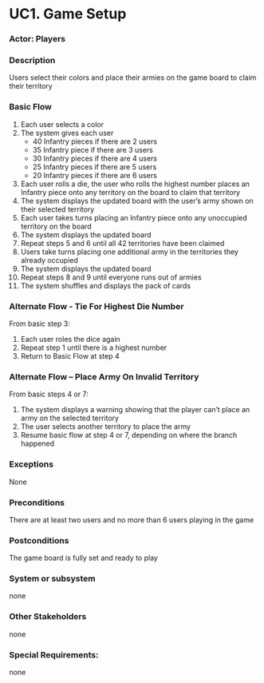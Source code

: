 # UC1. Game Setup

### Actor: Players

### Description
Users select their colors and place their armies on the game board to claim their territory  

### Basic Flow
1. Each user selects a color 
2. The system gives each user 
    - 40 Infantry pieces if there are 2 users
    - 35 Infantry piece if there are 3 users
    - 30 Infantry pieces if there are 4 users
    - 25 Infantry pieces if there are 5 users
    - 20 Infantry pieces if there are 6 users
3. Each user rolls a die, the user who rolls the highest number places an Infantry piece onto any territory on the board to claim that territory
4. The system displays the updated board with the user’s army shown on their selected territory  
5. Each user takes turns placing an Infantry piece onto any unoccupied territory on the board 
6. The system displays the updated board
7. Repeat steps 5 and 6 until all 42 territories have been claimed 
8. Users take turns placing one additional army in the territories they already occupied 
9. The system displays the updated board 
10. Repeat steps 8 and 9 until everyone runs out of armies 
11. The system shuffles and displays the pack of cards 

### Alternate Flow - Tie For Highest Die Number
From basic step 3: 
1. Each user roles the dice again 
2. Repeat step 1 until there is a highest number 
3. Return to Basic Flow at step 4 

### Alternate Flow – Place Army On Invalid Territory 
From basic steps 4 or 7: 
1. The system displays a warning showing that the player can’t place an army on the selected territory 
2. The user selects another territory to place the army 
3. Resume basic flow at step 4 or 7, depending on where the branch happened 

### Exceptions
None

### Preconditions
There are at least two users and no more than 6 users playing in the game

### Postconditions
The game board is fully set and ready to play 

### System or subsystem
none

### Other Stakeholders
none

### Special Requirements:
none


